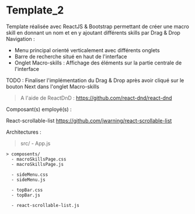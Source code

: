 # Template_2

Template réalisée avec ReactJS & Bootstrap permettant de créer une macro skill en donnant un nom et en y ajoutant différents skills par Drag & Drop
Navigation :
- Menu principal orienté verticalement avec différents onglets
- Barre de recherche situé en haut de l'interface
- Onglet Macro-skills : Affichage des éléments sur la partie centrale de l'interface


TODO :
Finaliser l'implémentation du Drag & Drop après avoir cliqué sur le bouton Next dans l'onglet Macro-skills

> A l'aide de ReactDnD :
https://github.com/react-dnd/react-dnd


Composant(s) employé(s) :

React-scrollable-list
https://github.com/jwarning/react-scrollable-list

Architectures :
  > src/
    - App.js
    
    > composents/
      - macroSkillsPage.css
      - macroSkillsPage.js
      
      - sideMenu.css
      - sideMenu.js   
      
      - topBar.css
      - topBar.js   
      
      - react-scrollable-list.js
